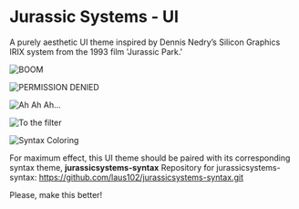 # Jurassic Systems - UI

A purely aesthetic UI theme inspired by Dennis Nedry’s Silicon Graphics IRIX system from the 1993 film 'Jurassic Park.'

![BOOM](http://i.imgur.com/PPxNzh8.png)

![PERMISSION DENIED](http://i.imgur.com/tlYKG9i.png)

![Ah Ah Ah...](http://i.imgur.com/nEtiuCm.png)

![To the filter](http://i.imgur.com/tEcpv11.png)

![Syntax Coloring](http://i.imgur.com/cGPYxjV.png "Note: Using jurassicsystems-syntax")

For maximum effect, this UI theme should be paired with its corresponding syntax theme, **jurassicsystems-syntax**
Repository for jurassicsystems-syntax: https://github.com/laus102/jurassicsystems-syntax.git

Please, make this better!  
